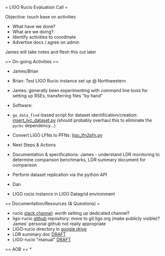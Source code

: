 = LIGO Rucio Evaluation Call =

Objective: touch base on activities
 * What have we done?
 * What are we doing?
 * Identify activities to coordinate
 * Advertise docs / agree on admin

James will take notes and flesh this out later
 
== On-going Activities ==
 * James/Brian
  * Brian: Test LIGO Rucio instance set up @ Northwestern
  * James: generally been experimenting with command line tools for setting up
    RSEs, transferring files "by hand"
  * Software:
   * `gw_data_find`-based script for dataset identification/creation: [insert_lvc_dataset.py](https://github.com/astroclark/ligo-rucio/blob/master/insert_lvc_dataset.py) (should probably overhaul this to eliminate the `pycbc` dependency...)
   * Convert LIGO LFNs to PFNs: [ligo_lfn2pfn.py](https://github.com/astroclark/ligo-rucio/blob/master/lib/ligo_lfn2pfn.py)
 * Next Steps & Actions
  * Documentation & specifications: James - understand LDR monitoring to
    determine comparison benchmarks, LDR summary document for comparison
  * Perform dataset replication via the python API

 * Dan
  * LIGO rucio instance in LIGO Datagrid environment

== Documentation/Resources (& Questions) =
 * rucio [slack channel](rucio.slack.com): worth setting up dedicated channel? 
 * ligo-rucio [github](https://github.com/astroclark/ligo-rucio) repository:
   move to git.ligo.org (make publicly visible)? James' personal github not
   really appropriate
 * LIGO-rucio directory in [google drive](https://drive.google.com/drive/folders/1GNkNJwJbSXrTRUJzmemmaOJTBMCuzVm5?usp=sharing)
  * LDR summary doc [DRAFT](https://docs.google.com/document/d/1GennSry8jTc3afz7RhYe8XkHrLe--XdejDdP3hJsvRU/edit?usp=sharing)
  * LIGO-rucio "manual" [DRAFT](https://docs.google.com/document/d/1puk4PPIz9OJAJ4ClgLY_FDW7HDeXkKVIUGybBnZv--4/edit)

== AOB ==
 * 
